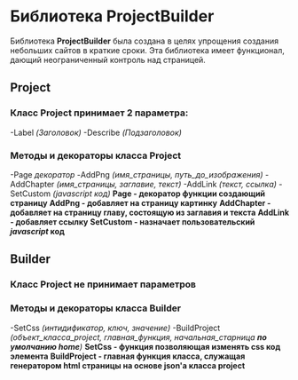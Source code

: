# Библиотека ProjectBuilder
Библиотека **ProjectBuilder** была создана в целях упрощения создания небольших сайтов в краткие сроки. Эта библиотека имеет функционал, дающий неограниченный контроль над страницей.
## Project
### Класс **Project** принимает 2 параметра:
-Label *(Заголовок)*
-Describe *(Подзаголовок)*
### Методы и декораторы класса Project
-Page *декоратор*
-AddPng *(имя_страницы, путь_до_изображения)*
-AddChapter *(имя_страницы, заглавие, текст)*
-AddLink *(текст, ссылка)*
-SetCustom *(javascript код)*
**Page - декоратор функции создающий страницу**
**AddPng - добавляет на страницу картинку**
**AddChapter - добавляет на страницу главу, состоящую из заглавия и текста**
**AddLink - добавляет ссылку**
**SetCustom - назначает пользовательский _javascript_ код**
## Builder
### Класс **Project** не принимает параметров
### Методы и декораторы класса Builder
-SetCss *(интидификатор, ключ, значение)*
-BuildProject *(объект_класса_project, главная_функция, начальная_старница **по умолчанию home**)*
**SetCss - функция позволяющая изменять css код элемента**
**BuildProject - главная функция класса, служащая генератором html страницы на основе json'а класса project**
